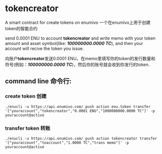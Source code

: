 # tokencreator
A smart contract for create tokens on enumivo
一个在enumivo上用于创建token的智能合约

send 0.0001 ENU to account **tokencreator** and write memo with your token amount and asset symbol(like: ***100000000.0000 TC***), and then your account will recive the token you issue.

向账户**tokencreator**发送0.0001 ENU，在memo里填写你的token的发行数量和符号(例如：***100000000.0000 TC***)，然后你的账号就会收到你发行的token.

## command line 命令行:

### create token 创建
```
./enucli -u https://api.enumivo.com/ push action enu.token transfer '["youraccount","tokencreator","0.0001 ENU","1000000000.0000 TC"]' -p youraccount@active
```

### transfer token 转账
```
./enucli -u https://api.enumivo.com/ push action tokencreator transfer '["youraccount","toaccount","1.0000 TC","trans memo"]' -p youraccount@active
```
